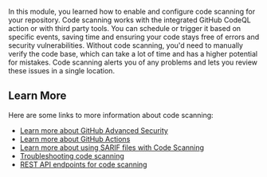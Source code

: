 In this module, you learned how to enable and configure code scanning for your repository. Code scanning works with the integrated GitHub CodeQL action or with third party tools. You can schedule or trigger it based on specific events, saving time and ensuring your code stays free of errors and security vulnerabilities. Without code scanning, you'd need to manually verify the code base, which can take a lot of time and has a higher potential for mistakes. Code scanning alerts you of any problems and lets you review these issues in a single location.

## Learn More

Here are some links to more information about code scanning:

- [Learn more about GitHub Advanced Security](https://docs.github.com/get-started/learning-about-github/about-github-advanced-security)
- [Learn more about GitHub Actions](https://docs.github.com/actions/learn-github-actions/understanding-github-actions)
- [Learn more about using SARIF files with Code Scanning](https://docs.github.com/code-security/code-scanning/integrating-with-code-scanning/sarif-support-for-code-scanning)
- [Troubleshooting code scanning](https://docs.github.com//code-security/code-scanning/troubleshooting-code-scanning)
- [REST API endpoints for code scanning](https://docs.github.com/rest/code-scanning/code-scanning)